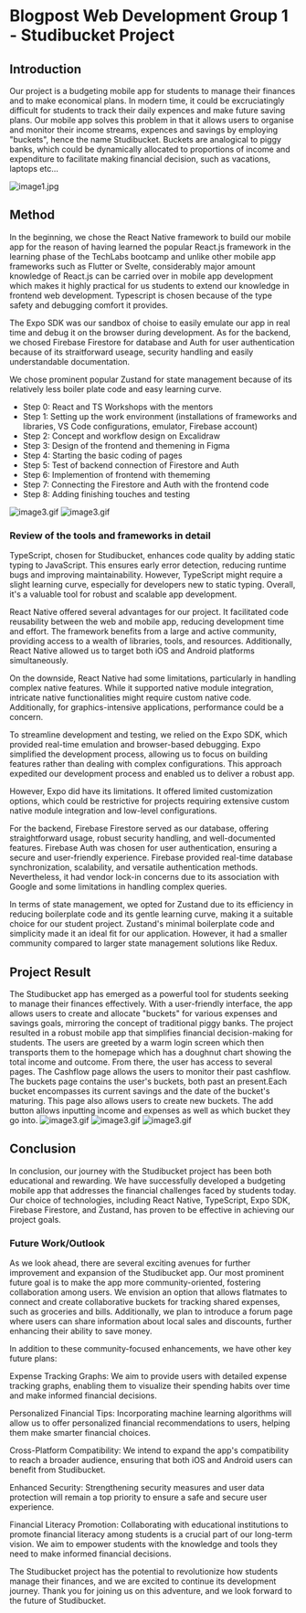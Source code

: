 # Blogpost Web Development Group 1 - Studibucket Project

## Introduction

Our project is a budgeting mobile app for students to manage their finances and to make economical plans. In modern time, it could be excruciatingly difficult for students to track their daily expences and make future saving plans. Our mobile app solves this problem in that it allows users to organise and monitor their income streams, expences and savings by employing "buckets", hence the name Studibucket. Buckets are analogical to piggy banks, which could be dynamically allocated to proportions of income and expenditure to facilitate making financial decision, such as vacations, laptops etc...

![image1.jpg](../_resources/piggy_bank.jpg)

## Method

In the beginning, we chose the React Native framework to build our mobile app for the reason of having learned the popular React.js framework in the learning phase of the TechLabs bootcamp and unlike other mobile app frameworks such as Flutter or Svelte, considerably major amount knowledge of React.js can be carried over in mobile app development which makes it highly practical for us students to extend our knowledge in frontend web development. Typescript is chosen because of the type safety and debugging comfort it provides.

The Expo SDK was our sandbox of choise to easily emulate our app in real time and debug it on the browser during development. As for the backend, we chosed Firebase Firestore for database and Auth for user authentication because of its straitforward useage, security handling and easily understandable documentation.

We chose prominent popular Zustand for state management because of its relatively less boiler plate code and easy learning curve.

- Step 0: React and TS Workshops with the mentors
- Step 1: Setting up the work environment (installations of frameworks and libraries, VS Code configurations, emulator, Firebase account)
- Step 2: Concept and workflow design on Excalidraw
- Step 3: Design of the frontend and themening in Figma
- Step 4: Starting the basic coding of pages
- Step 5: Test of backend connection of Firestore and Auth
- Step 6: Implemention of frontend with thememing
- Step 7: Connecting the Firestore and Auth with the frontend code
- Step 8: Adding finishing touches and testing

![image3.gif](../_resources/Figma.png)
![image3.gif](../_resources/homepage.png)

### Review of the tools and frameworks in detail

TypeScript, chosen for Studibucket, enhances code quality by adding static typing to JavaScript. This ensures early error detection, reducing runtime bugs and improving maintainability. However, TypeScript might require a slight learning curve, especially for developers new to static typing. Overall, it's a valuable tool for robust and scalable app development.

React Native offered several advantages for our project. It facilitated code reusability between the web and mobile app, reducing development time and effort. The framework benefits from a large and active community, providing access to a wealth of libraries, tools, and resources. Additionally, React Native allowed us to target both iOS and Android platforms simultaneously.

On the downside, React Native had some limitations, particularly in handling complex native features. While it supported native module integration, intricate native functionalities might require custom native code. Additionally, for graphics-intensive applications, performance could be a concern.

To streamline development and testing, we relied on the Expo SDK, which provided real-time emulation and browser-based debugging. Expo simplified the development process, allowing us to focus on building features rather than dealing with complex configurations. This approach expedited our development process and enabled us to deliver a robust app.

However, Expo did have its limitations. It offered limited customization options, which could be restrictive for projects requiring extensive custom native module integration and low-level configurations.

For the backend, Firebase Firestore served as our database, offering straightforward usage, robust security handling, and well-documented features. Firebase Auth was chosen for user authentication, ensuring a secure and user-friendly experience. Firebase provided real-time database synchronization, scalability, and versatile authentication methods. Nevertheless, it had vendor lock-in concerns due to its association with Google and some limitations in handling complex queries.

In terms of state management, we opted for Zustand due to its efficiency in reducing boilerplate code and its gentle learning curve, making it a suitable choice for our student project. Zustand's minimal boilerplate code and simplicity made it an ideal fit for our application. However, it had a smaller community compared to larger state management solutions like Redux.

## Project Result

The Studibucket app has emerged as a powerful tool for students seeking to manage their finances effectively. With a user-friendly interface, the app allows users to create and allocate "buckets" for various expenses and savings goals, mirroring the concept of traditional piggy banks. The project resulted in a robust mobile app that simplifies financial decision-making for students.
The users are greeted by a warm login screen which then transports them to the homepage which has a doughnut chart showing the total income and outcome. From there, the user has access to several pages. The Cashflow page allows the users to monitor their past cashflow. The buckets page contains the user's buckets, both past an present.Each bucket encompasses its current savings and the date of the bucket's maturing. This page also allows users to create new buckets. The add button allows inputting income and expenses as well as which bucket they go into.
![image3.gif](../_resources/Screenshot%20from%202023-10-07%2013-17-36.png)
![image3.gif](../_resources/Screenshot%20from%202023-10-07%2013-17-45.png)
![image3.gif](../_resources/Screenshot%20from%202023-10-07%2013-17-54.png)

## Conclusion

In conclusion, our journey with the Studibucket project has been both educational and rewarding. We have successfully developed a budgeting mobile app that addresses the financial challenges faced by students today. Our choice of technologies, including React Native, TypeScript, Expo SDK, Firebase Firestore, and Zustand, has proven to be effective in achieving our project goals.

### Future Work/Outlook

As we look ahead, there are several exciting avenues for further improvement and expansion of the Studibucket app. Our most prominent future goal is to make the app more community-oriented, fostering collaboration among users. We envision an option that allows flatmates to connect and create collaborative buckets for tracking shared expenses, such as groceries and bills. Additionally, we plan to introduce a forum page where users can share information about local sales and discounts, further enhancing their ability to save money.

In addition to these community-focused enhancements, we have other key future plans:

Expense Tracking Graphs: We aim to provide users with detailed expense tracking graphs, enabling them to visualize their spending habits over time and make informed financial decisions.

Personalized Financial Tips: Incorporating machine learning algorithms will allow us to offer personalized financial recommendations to users, helping them make smarter financial choices.

Cross-Platform Compatibility: We intend to expand the app's compatibility to reach a broader audience, ensuring that both iOS and Android users can benefit from Studibucket.

Enhanced Security: Strengthening security measures and user data protection will remain a top priority to ensure a safe and secure user experience.

Financial Literacy Promotion: Collaborating with educational institutions to promote financial literacy among students is a crucial part of our long-term vision. We aim to empower students with the knowledge and tools they need to make informed financial decisions.

The Studibucket project has the potential to revolutionize how students manage their finances, and we are excited to continue its development journey. Thank you for joining us on this adventure, and we look forward to the future of Studibucket.
